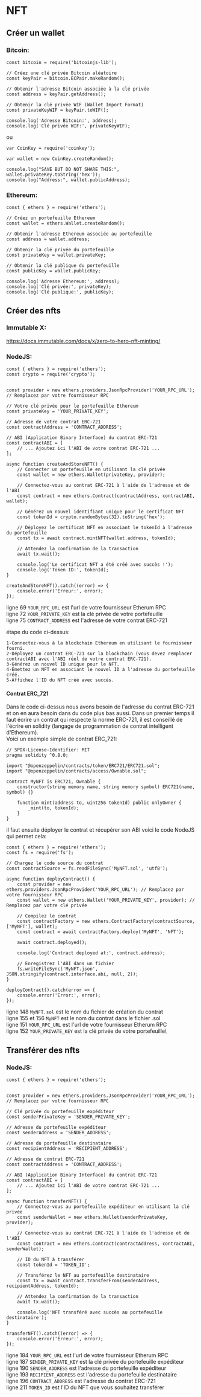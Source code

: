 # NFT

## Créer un wallet

### Bitcoin:

```node
const bitcoin = require('bitcoinjs-lib');

// Créez une clé privée Bitcoin aléatoire
const keyPair = bitcoin.ECPair.makeRandom();

// Obtenir l'adresse Bitcoin associée à la clé privée
const address = keyPair.getAddress();

// Obtenir la clé privée WIF (Wallet Import Format)
const privateKeyWIF = keyPair.toWIF();

console.log('Adresse Bitcoin:', address);
console.log('Clé privée WIF:', privateKeyWIF);
```
ou

```node
var CoinKey = require('coinkey'); 

var wallet = new CoinKey.createRandom();

console.log("SAVE BUT DO NOT SHARE THIS:", wallet.privateKey.toString('hex'));
console.log("Address:", wallet.publicAddress);
```


### Ethereum:

```node
const { ethers } = require('ethers');

// Créez un portefeuille Ethereum
const wallet = ethers.Wallet.createRandom();

// Obtenir l'adresse Ethereum associée au portefeuille
const address = wallet.address;

// Obtenir la clé privée du portefeuille
const privateKey = wallet.privateKey;

// Obtenir la clé publique du portefeuille
const publicKey = wallet.publicKey;

console.log('Adresse Ethereum:', address);
console.log('Clé privée:', privateKey);
console.log('Clé publique:', publicKey);
```

## Créer des nfts

### Immutable X:

https://docs.immutable.com/docs/x/zero-to-hero-nft-minting/

### NodeJS:

```node
const { ethers } = require('ethers');
const crypto = require('crypto');


const provider = new ethers.providers.JsonRpcProvider('YOUR_RPC_URL'); // Remplacez par votre fournisseur RPC

// Votre clé privée pour le portefeuille Ethereum
const privateKey = 'YOUR_PRIVATE_KEY';

// Adresse de votre contrat ERC-721
const contractAddress = 'CONTRACT_ADDRESS';

// ABI (Application Binary Interface) du contrat ERC-721
const contractABI = [
    // ... Ajoutez ici l'ABI de votre contrat ERC-721 ...
];

async function createAndStoreNFT() {
    // Connecter un portefeuille en utilisant la clé privée
    const wallet = new ethers.Wallet(privateKey, provider);

    // Connectez-vous au contrat ERC-721 à l'aide de l'adresse et de l'ABI
    const contract = new ethers.Contract(contractAddress, contractABI, wallet);

    // Générez un nouvel identifiant unique pour le certificat NFT
    const tokenId = crypto.randomBytes(32).toString('hex');

    // Déployez le certificat NFT en associant le tokenId à l'adresse du portefeuille
    const tx = await contract.mintNFT(wallet.address, tokenId);

    // Attendez la confirmation de la transaction
    await tx.wait();

    console.log('Le certificat NFT a été créé avec succès !');
    console.log('Token ID:', tokenId);
}

createAndStoreNFT().catch((error) => {
    console.error('Erreur:', error);
});
```
ligne 69 `YOUR_RPC_URL` est l'url de votre fournisseur Etherum RPC\
ligne 72 `YOUR_PRIVATE_KEY` est la clé privée de votre portefeuille\
ligne 75 `CONTRACT_ADDRESS` est l'adresse de votre contrat ERC-721

étape du code ci-dessus:

    1-Connectez-vous à la blockchain Ethereum en utilisant le fournisseur fourni.
    2-Déployez un contrat ERC-721 sur la blockchain (vous devez remplacer contractABI avec l'ABI réel de votre contrat ERC-721).
    3-Générez un nouvel ID unique pour le NFT.
    4-Émettez un NFT en associant le nouvel ID à l'adresse du portefeuille créé.
    5-Affichez l'ID du NFT créé avec succès.

#### Contrat ERC_721

Dans le code ci-dessus nous avons besoin de l'adresse du contrat ERC-721 et on en aura besoin 
dans du code plus bas aussi. Dans un premier temps il faut écrire un contrat qui respecte la norme
ERC-721, il est conseillé de l'écrire en solidity (langage de programmation de contrat intelligent d'Ethereum).\
Voici un exemple simple de contrat ERC_721:

```solidity
// SPDX-License-Identifier: MIT
pragma solidity ^0.8.0;

import "@openzeppelin/contracts/token/ERC721/ERC721.sol";
import "@openzeppelin/contracts/access/Ownable.sol";

contract MyNFT is ERC721, Ownable {
    constructor(string memory name, string memory symbol) ERC721(name, symbol) {}

    function mint(address to, uint256 tokenId) public onlyOwner {
        _mint(to, tokenId);
    }
}
```

il faut ensuite déployer le contrat et récupérer son ABI voici le code NodeJS qui permet cela:

```node
const { ethers } = require('ethers');
const fs = require('fs');

// Chargez le code source du contrat
const contractSource = fs.readFileSync('MyNFT.sol', 'utf8');

async function deployContract() {
    const provider = new ethers.providers.JsonRpcProvider('YOUR_RPC_URL'); // Remplacez par votre fournisseur RPC
    const wallet = new ethers.Wallet('YOUR_PRIVATE_KEY', provider); // Remplacez par votre clé privée

    // Compilez le contrat
    const contractFactory = new ethers.ContractFactory(contractSource, ['MyNFT'], wallet);
    const contract = await contractFactory.deploy('MyNFT', 'NFT');

    await contract.deployed();

    console.log('Contract deployed at:', contract.address);

    // Enregistrez l'ABI dans un fichier
    fs.writeFileSync('MyNFT.json', JSON.stringify(contract.interface.abi, null, 2));
}

deployContract().catch(error => {
    console.error('Error:', error);
});
```

ligne 148 `MyNFT.sol` est le nom du fichier de création du contrat\
ligne 155 et 156 `MyNFT` est le nom du contrat dans le fichier .sol\
ligne 151 `YOUR_RPC_URL` est l'url de votre fournisseur Etherum RPC\
ligne 152 `YOUR_PRIVATE_KEY` est la clé privée de votre portefeuille\

## Transférer des nfts

### NodeJS:

```node
const { ethers } = require('ethers');


const provider = new ethers.providers.JsonRpcProvider('YOUR_RPC_URL'); // Remplacez par votre fournisseur RPC

// Clé privée du portefeuille expéditeur
const senderPrivateKey = 'SENDER_PRIVATE_KEY';

// Adresse du portefeuille expéditeur
const senderAddress = 'SENDER_ADDRESS';

// Adresse du portefeuille destinataire
const recipientAddress = 'RECIPIENT_ADDRESS';

// Adresse du contrat ERC-721
const contractAddress = 'CONTRACT_ADDRESS';

// ABI (Application Binary Interface) du contrat ERC-721
const contractABI = [
    // ... Ajoutez ici l'ABI de votre contrat ERC-721 ...
];

async function transferNFT() {
    // Connectez-vous au portefeuille expéditeur en utilisant la clé privée
    const senderWallet = new ethers.Wallet(senderPrivateKey, provider);

    // Connectez-vous au contrat ERC-721 à l'aide de l'adresse et de l'ABI
    const contract = new ethers.Contract(contractAddress, contractABI, senderWallet);

    // ID du NFT à transférer
    const tokenId = 'TOKEN_ID';

    // Transférez le NFT au portefeuille destinataire
    const tx = await contract.transferFrom(senderAddress, recipientAddress, tokenId);

    // Attendez la confirmation de la transaction
    await tx.wait();

    console.log('NFT transféré avec succès au portefeuille destinataire');
}

transferNFT().catch((error) => {
    console.error('Erreur:', error);
});
```
ligne 184 `YOUR_RPC_URL` est l'url de votre fournisseur Etherum RPC\
ligne 187 `SENDER_PRIVATE_KEY` est la clé privée du portefeuille expéditeur\
ligne 190 `SENDER_ADDRESS` est l'adresse du portefeuille expéditeur\
ligne 193 `RECIPIENT_ADDRESS` est l'adresse du portefeuille destinataire\
ligne 196 `CONTRACT_ADDRESS` est l'adresse du contrat ERC-721\
ligne 211 `TOKEN_ID` est l'ID du NFT que vous souhaitez transférer
